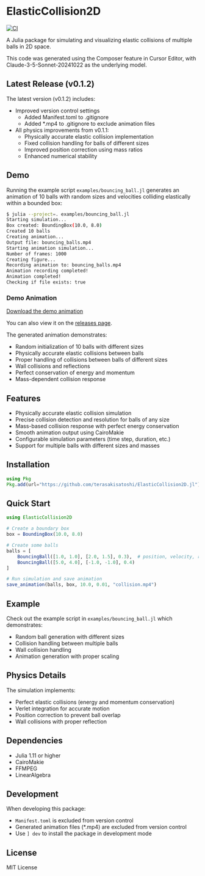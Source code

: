 # ElasticCollision2D

[![CI](https://github.com/terasakisatoshi/ElasticCollision2D.jl/actions/workflows/CI.yml/badge.svg)](https://github.com/terasakisatoshi/ElasticCollision2D.jl/actions/workflows/CI.yml)

A Julia package for simulating and visualizing elastic collisions of multiple balls in 2D space.

This code was generated using the Composer feature in Cursor Editor, with Claude-3-5-Sonnet-20241022 as the underlying model.

## Latest Release (v0.1.2)

The latest version (v0.1.2) includes:
- Improved version control settings
  - Added Manifest.toml to .gitignore
  - Added *.mp4 to .gitignore to exclude animation files
- All physics improvements from v0.1.1:
  - Physically accurate elastic collision implementation
  - Fixed collision handling for balls of different sizes
  - Improved position correction using mass ratios
  - Enhanced numerical stability

## Demo

Running the example script `examples/bouncing_ball.jl` generates an animation of 10 balls with random sizes and velocities colliding elastically within a bounded box:

```bash
$ julia --project=. examples/bouncing_ball.jl
Starting simulation...
Box created: BoundingBox(10.0, 8.0)
Created 10 balls
Creating animation...
Output file: bouncing_balls.mp4
Starting animation simulation...
Number of frames: 1000
Creating figure...
Recording animation to: bouncing_balls.mp4
Animation recording completed!
Animation completed!
Checking if file exists: true
```

### Demo Animation

[Download the demo animation](https://github.com/terasakisatoshi/ElasticCollision2D.jl/releases/download/v0.1.2/bouncing_balls.mp4)

You can also view it on the [releases page](https://github.com/terasakisatoshi/ElasticCollision2D.jl/releases/tag/v0.1.2).

The generated animation demonstrates:
- Random initialization of 10 balls with different sizes
- Physically accurate elastic collisions between balls
- Proper handling of collisions between balls of different sizes
- Wall collisions and reflections
- Perfect conservation of energy and momentum
- Mass-dependent collision response

## Features

- Physically accurate elastic collision simulation
- Precise collision detection and resolution for balls of any size
- Mass-based collision response with perfect energy conservation
- Smooth animation output using CairoMakie
- Configurable simulation parameters (time step, duration, etc.)
- Support for multiple balls with different sizes and masses

## Installation

```julia
using Pkg
Pkg.add(url="https://github.com/terasakisatoshi/ElasticCollision2D.jl")
```

## Quick Start

```julia
using ElasticCollision2D

# Create a boundary box
box = BoundingBox(10.0, 8.0)

# Create some balls
balls = [
    BouncingBall([1.0, 1.0], [2.0, 1.5], 0.3),  # position, velocity, radius
    BouncingBall([5.0, 4.0], [-1.0, -1.0], 0.4)
]

# Run simulation and save animation
save_animation(balls, box, 10.0, 0.01, "collision.mp4")
```

## Example

Check out the example script in `examples/bouncing_ball.jl` which demonstrates:
- Random ball generation with different sizes
- Collision handling between multiple balls
- Wall collision handling
- Animation generation with proper scaling

## Physics Details

The simulation implements:
- Perfect elastic collisions (energy and momentum conservation)
- Verlet integration for accurate motion
- Position correction to prevent ball overlap
- Wall collisions with proper reflection

## Dependencies

- Julia 1.11 or higher
- CairoMakie
- FFMPEG
- LinearAlgebra

## Development

When developing this package:
- `Manifest.toml` is excluded from version control
- Generated animation files (*.mp4) are excluded from version control
- Use `] dev` to install the package in development mode

## License

MIT License
